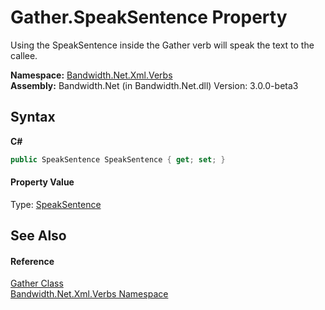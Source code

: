 ﻿# Gather.SpeakSentence Property 
 

Using the SpeakSentence inside the Gather verb will speak the text to the callee.

**Namespace:**&nbsp;<a href ="N_Bandwidth_Net_Xml_Verbs.md">Bandwidth.Net.Xml.Verbs</a><br />**Assembly:**&nbsp;Bandwidth.Net (in Bandwidth.Net.dll) Version: 3.0.0-beta3

## Syntax

**C#**<br />
``` C#
public SpeakSentence SpeakSentence { get; set; }
```


#### Property Value
Type: <a href ="T_Bandwidth_Net_Xml_Verbs_SpeakSentence.md">SpeakSentence</a>

## See Also


#### Reference
<a href ="T_Bandwidth_Net_Xml_Verbs_Gather.md">Gather Class</a><br /><a href ="N_Bandwidth_Net_Xml_Verbs.md">Bandwidth.Net.Xml.Verbs Namespace</a><br />